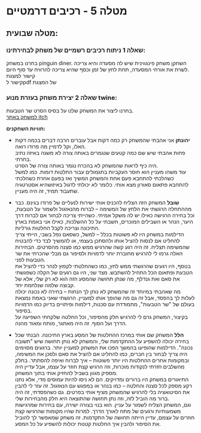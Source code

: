 

# מטלה 5 - רכיבים דרמטיים
## מטלה שבועית:
### שאלה 1 ניתוח רכיבים רשמיים של משחק לבחירתינו:
בחרנו במשחק pinguin diner.
השחקן משחק פינגווינית שיש לה מסעדה והיא צריכה לשרת את אורחי המסעדה, תחת לחץ של זמן וכסף שהיא צריכה להרוויח עד סוף היום.  
קישור למצגת  
קישור לpdf של המצגת  

### שאלה 2 יצירת משחק בעזרת מנוע twine:
בחרנו ליצור את המשחק שלנו על בסיס הסרט שר הטבעות.  
[למשחק באתר itch](https://gamedevrel2024shovhalyon.itch.io/lord-of-the-ring-text-game)  

**חוויות השחקנים:**  
- **יהונתן**
אני אהבתי שהמשחק רק כמה דקות אבל עוברים הרבה דברים בכמה דקות האלו, וקל לדמיין מה פרודו רואה.  
פחות אהבתי שיש שם כמה קטעים שנגמרים באותה צורה לא משנה באיזה נתיב בחרתי.  
היה כיף לראות שהמשחק לא בהכרח נגמר באותה צורה של הסרט.  
עוד משהו מעניין הוא חוסר העקביות בתגמולים עבור החלטות דומות. כמו למשל כשהלכתי להתחבא פעם אחת והמשחק המשיך ואז בפעם אחרת כשהלכתי להתחבא פתאום סאורון מצא אותי. כלומר לא יכולתי לדגול באיזושהיא אסטרטגיה שתעבוד תמיד, זה היה מעניין.

- **שובל**
המשחק הזה הצליח להכניס אותי ישירות לנעליים של פרודו בגינס. כבר מההתחלה הרגשתי את הלחץ של המשימה – לברוח מהנאזגול ולשמור על הטבעת, וכל בחירה הרגישה כאילו יש לה משקל אמיתי. כשהייתי צריכה לבחור אם לברוח דרך היער, הנהר או השבילים המוכרים, חשבתי על כל ההשלכות, כאילו אני באמת בארץ התיכונה וצריכה לקבל החלטות גורליות.  
הדילמות במשחק היו לא פשוטות בכלל – למשל, כשסאם נפל בשבי, הייתי צריך להחליט אם לנסות להציל אותו ולהסתכן בעצמי, או להמשיך לבד כדי להבטיח שהמשימה תצליח. זה היה רגע קשה שהרגיש ממש כמו סצנה מהסרטים. הבחירות האלה גרמו לי להרגיש מחוברת יותר לדמויות ולסיפור גם מבלי שהכרתי את שר הטבעות לפני.  
בנוסף, היו רגעים שהרגשתי ממש לחץ, כמו כשהחלטתי לקפוץ לנהר כדי להציל את הטבעת ופתאום הכל התחיל להשתבש. מצד שני, היו גם רגעים של הקלה כשפגשתי את סאם ואת גנדלף, מה שנתן תחושה שהמסע הזה הוא לא רק שלי, אלא של קבוצה שלמה שנלחמת יחד.  
מה שאהבתי במיוחד זה שהמשחק לא נותן לך הנחות – בחירה לא נכונה יכולה לעלות לך בהפסד, אבל זה גם מה שהופך אותו למעניין. הרגשתי שאני באמת נמצאת בעולם של "שר הטבעות", מתמודדת עם סכנות, דילמות ופיתויים בדיוק כמו הדמויות בסיפור.  
בקיצור, המשחק גרם לי להרגיש חלק מהסיפור, וכל החלטה שלקחתי השפיעה על הדרך ועל הסוף. זה היה מאתגר, מותח ומאוד מהנה.

- **הלל**
המשחק שם אותי במרכז ההחלטות של המסע בארץ התיכונה. הבנתי שכל בחירה יכולה להשפיע על ההתקדמות שלי, והמשחק לא נותן תחושה שיש "תשובה נכונה". הדילמות שהופיעו בהמשך הפכו את המשחק למעניין יותר. ברגעים מסוימים היה צריך לבחור בין חברים, כמו להחליט אם להציל את סאם ולסכן את המשימה, ובמקומות אחרים ההחלטות היו יותר פשוטות – איך לברוח ואיפה להסתתר. בחלק מהשלבים חזרתי לנקודות מוכרות, וזה הרגיש קצת חוזר על עצמו, אבל עדיין היה מספיק מגוון בשביל להחזיק אותי בתוך המשחק.  
התיאורים במשחק היו ברורים ומדויקים. הם לא ניסו להיות עמוסים מדי, אלא נתנו רקע מספק לכל סצנה והחלטה – כמו בנהר או במפגש עם הנאזגול. זה עזר לי להבין את הסיטואציה בלי להרגיש שהמשחק מציף אותי בפרטים. גם כשהפסדתי, זה היה ברור מה הוביל לזה, וזה נתן תחושה שהתוצאה היא חלק מהבחירות שלי.  
וגם, המשחק הצליח לשמור על עניין. הוא בנוי בצורה ישירה, עם בחירות שמרגישות משמעותיות ורגעים של מתח לאורך הדרך. למרות שהיו מקומות שהרגישו קצת חוזרים על עצמם, עדיין הייתה תחושה של התקדמות. זה משחק שמאפשר לך להוביל את הסיפור ולהבין איך החלטות קטנות יכולות להשפיע על כל המסע.  



